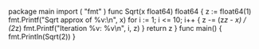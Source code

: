 package main
import (
    "fmt"
)
func Sqrt(x float64) float64 {
    z := float64(1)
    fmt.Printf("Sqrt approx of %v:\n", x)
    for i := 1; i <= 10; i++ {
        z -= (z*z - x) / (2*z)
        fmt.Printf("Iteration %v: %v\n", i, z)
    }
    return z
}
func main() {
    fmt.Println(Sqrt(2))
}
